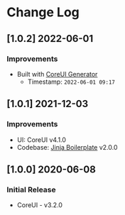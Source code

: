 # Change Log

## [1.0.2] 2022-06-01
### Improvements

- Built with [CoreUI Generator](https://appseed.us/generator/coreui/)
  - Timestamp: `2022-06-01 09:17`

## [1.0.1] 2021-12-03
### Improvements

- UI: CoreUI v4.1.0
- Codebase: [Jinja Boilerplate](https://github.com/app-generator/boilerplate-code-jinja) v2.0.0

## [1.0.0] 2020-06-08
### Initial Release

- CoreUI - v3.2.0
